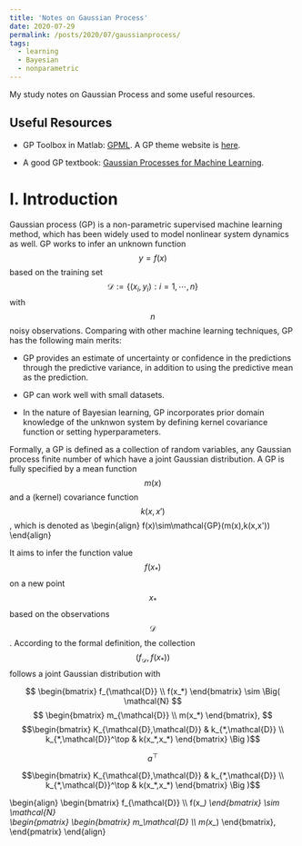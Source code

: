 ```yaml
---
title: 'Notes on Gaussian Process'
date: 2020-07-29
permalink: /posts/2020/07/gaussianprocess/
tags:
  - learning
  - Bayesian
  - nonparametric
---
```


<script id="MathJax-script" async src="<url-to-your-site>/mathjax/tex-chtml.js"></script>

My study notes on Gaussian Process and some useful resources.

Useful Resources
------

- GP Toolbox in Matlab: [GPML](http://www.gaussianprocess.org/gpml/code/matlab/doc/). A GP theme website is [here](http://www.gaussianprocess.org/).

- A good GP textbook: [Gaussian Processes for Machine Learning](http://www.gaussianprocess.org/gpml/chapters/RW.pdf).

I. Introduction
======

Gaussian process (GP) is a non-parametric supervised  machine learning method, which has been widely used to model nonlinear system dynamics as well.  GP works to infer an unknown function $$y = f(x)$$ based on the training set $$\mathcal{D}:= \{(x_i, y_i): i=1,\cdots,n\}$$ with $$n$$ noisy observations. Comparing with other machine learning techniques, GP has the following main merits: 

- GP provides an estimate of uncertainty or confidence in the predictions through the predictive variance, in addition to using the predictive mean as the prediction.

- GP can work well with small datasets.

- In the nature of Bayesian learning, GP incorporates prior domain knowledge of the unknwon system by defining kernel covariance function or setting  hyperparameters.

Formally, a GP is defined as a collection of random variables, any Gaussian process finite number of which have a joint Gaussian distribution. A GP is fully specified by a mean function $$m(x)$$ and a (kernel) covariance function $$k(x,x')$$, which is denoted as 
\begin{align}
f(x)\sim\mathcal{GP}(m(x),k(x,x'))
\end{align}

It aims to infer the function value $$f(x_*)$$ on a new point $$x_{*}$$ based on the observations $$\mathcal{D}$$. According to the formal definition, the collection $$(f_{\mathcal{D}}, f(x_*))$$ follows a joint Gaussian distribution with 

$$ \begin{bmatrix}
   f_{\mathcal{D}} \\ f(x_*)
    \end{bmatrix} \sim \Big( \mathcal{N} $$      $$  \begin{bmatrix} m_{\mathcal{D}} \\ m(x_*)   \end{bmatrix}, $$    $$\begin{bmatrix}   K_{\mathcal{D},\mathcal{D}} & k_{*,\mathcal{D}} \\  k_{*,\mathcal{D}}^\top & k(x_*,x_*)   \end{bmatrix} \Big )$$

$$a^\top$$

$$\begin{bmatrix}   K_{\mathcal{D},\mathcal{D}} & k_{*,\mathcal{D}} \\  k_{*,\mathcal{D}}^\top & k(x_*,x_*)   \end{bmatrix} \Big )$$

\begin{align}
 \begin{bmatrix}
   f_{\mathcal{D}} \\\\ f(x_*)
    \end{bmatrix} \sim \mathcal{N}  
    \begin{pmatrix}
      \begin{bmatrix}
          m_\mathcal{D} \\\\ m(x_*)
         \end{bmatrix}, 
     \end{pmatrix} 
\end{align}


